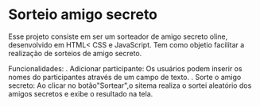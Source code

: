 # Sorteio amigo secreto

Esse projeto consiste em ser um sorteador de amigo secreto oline, desenvolvido em HTML< CSS e JavaScript. Tem como objetio  facilitar a realização de sorteios de amigo secreto.

Funcionalidades:
. Adicionar participante: Os usuários podem inserir os nomes do participantes através de um campo de texto.
. Sorte o amigo secreto: Ao clicar no botão"Sortear",o sitema realiza o sortei aleatório dos amigos secretos e exibe o resultado na tela.
